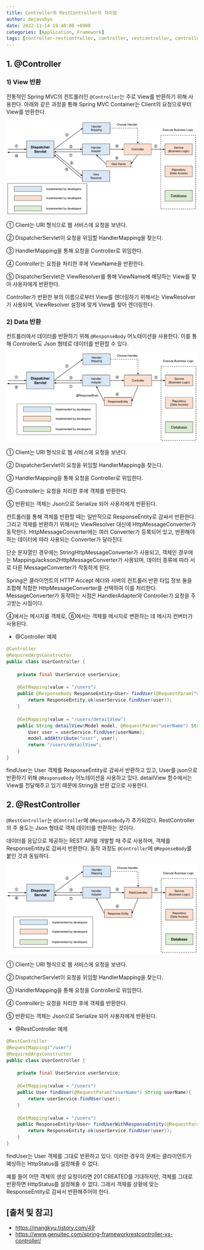 ```yaml
---
title: Controller와 RestController의 차이점
author: dejavuhyo
date: 2022-11-14 19:40:00 +0900
categories: [Application, Framework]
tags: [controller-restcontroller, controller, restcontroller, controller-view, controller-data, restcontroller-data, controller-return, restcontroller-return, controller-restcontroller-차이점, 컨트롤러-차이점]
---
```


## 1. @Controller

### 1) View 반환
전통적인 Spring MVC의 컨트롤러인 `@Controller`는 주로 View를 반환하기 위해 사용한다. 아래와 같은 과정을 통해 Spring MVC Container는 Client의 요청으로부터 View를 반환한다.

![controller-view](/assets/img/2022-11-14-controller-vs-restcontroller/controller-view.png)

① Client는 URI 형식으로 웹 서비스에 요청을 보낸다.

② DispatcherServlet이 요청을 위임할 HandlerMapping을 찾는다.

③ HandlerMapping을 통해 요청을 Controller로 위임한다.

④ Controller는 요청을 처리한 후에 ViewName을 반환한다.

⑤ DispatcherServlet은 ViewResolver를 통해 ViewName에 해당하는 View를 찾아 사용자에게 반환한다.

Controller가 반환한 뷰의 이름으로부터 View를 렌더링하기 위해서는 ViewResolver가 사용되며, ViewResolver 설정에 맞게 View를 찾아 렌더링한다.

### 2) Data 반환
컨트롤러에서 데이터를 반환하기 위해 `@ResponseBody` 어노테이션을 사용한다. 이를 통해 Controller도 Json 형태로 데이터를 반환할 수 있다.

![controller-data](/assets/img/2022-11-14-controller-vs-restcontroller/controller-data.png)

① Client는 URI 형식으로 웹 서비스에 요청을 보낸다.

② DispatcherServlet이 요청을 위임할 HandlerMapping을 찾는다.

③ HandlerMapping을 통해 요청을 Controller로 위임한다.

④ Controller는 요청을 처리한 후에 객체를 반환한다.

⑤ 반환되는 객체는 Json으로 Serialize 되어 사용자에게 반환된다.

컨트롤러를 통해 객체를 반환할 때는 일반적으로 ResponseEntity로 감싸서 반환한다. 그리고 객체를 반환하기 위해서는 ViewResolver 대신에 HttpMessageConverter가 동작한다. HttpMessageConverter에는 여러 Converter가 등록되어 있고, 반환해야 하는 데이터에 따라 사용되는 Converter가 달라진다.

단순 문자열인 경우에는 StringHttpMessageConverter가 사용되고, 객체인 경우에는 MappingJackson2HttpMessageConverter가 사용되며, 데이터 종류에 따라 서로 다른 MessageConverter가 작동하게 된다.

Spring은 클라이언트의 HTTP Accept 헤더와 서버의 컨트롤러 반환 타입 정보 둘을 조합해 적합한 HttpMessageConverter를 선택하여 이를 처리한다. MessageConverter가 동작하는 시점은 HandlerAdapter와 Controller가 요청을 주고받는 시점이다.

④에서는 메시지를 객체로, ⑥에서는 객체를 메시지로 변환하는 데 메시지 컨버터가 사용된다.

* @Controller 예제

```java
@Controller
@RequiredArgsConstructor
public class UserController {

    private final UserService userService;

    @GetMapping(value = "/users")
    public @ResponseBody ResponseEntity<User> findUser(@RequestParam("userName") String userName){
        return ResponseEntity.ok(userService.findUser(user));
    }
    
    @GetMapping(value = "/users/detailView")
    public String detailView(Model model, @RequestParam("userName") String userName){
        User user = userService.findUser(userName);
        model.addAttribute("user", user);
        return "/users/detailView";
    }
}
```

findUser는 User 객체를 ResponseEntity로 감싸서 반환하고 있고, User를 json으로 반환하기 위해 `@ResponseBody` 어노테이션을 사용하고 있다. detailView 함수에서는 View를 전달해주고 있기 때문에 String을 반환 값으로 사용한다.

## 2. @RestController
`@RestController`는 `@Controller`에 `@ResponseBody`가 추가되었다. RestController의 주 용도는 Json 형태로 객체 데이터를 반환하는 것이다.

데이터를 응답으로 제공하는 REST API를 개발할 때 주로 사용하며, 객체를 ResponseEntity로 감싸서 반환한다. 동작 과정도 `@Controller`에 `@ReponseBody`를 붙인 것과 동일하다.

![rest-controller](/assets/img/2022-11-14-controller-vs-restcontroller/rest-controller.png)

① Client는 URI 형식으로 웹 서비스에 요청을 보낸다.

② DispatcherServlet이 요청을 위임할 HandlerMapping을 찾는다.

③ HandlerMapping을 통해 요청을 Controller로 위임한다.

④ Controller는 요청을 처리한 후에 객체를 반환한다.

⑤ 반환되는 객체는 Json으로 Serialize 되어 사용자에게 반환된다.

* @RestController 예제

```java
@RestController
@RequestMapping("/user")
@RequiredArgsConstructor
public class UserController {

    private final UserService userService;

    @GetMapping(value = "/users")
    public User findUser(@RequestParam("userName") String userName){
        return userService.findUser(user);
    }

    @GetMapping(value = "/users")
    public ResponseEntity<User> findUserWithResponseEntity(@RequestParam("userName") String userName){
        return ResponseEntity.ok(userService.findUser(user));
    }
}
```

findUser는 User 객체를 그대로 반환하고 있다. 이러한 경우의 문제는 클라이언트가 예상하는 HttpStatus를 설정해줄 수 없다.

예를 들어 어떤 객체의 생성 요청이라면 201 CREATED를 기대하지만, 객체를 그대로 반환하면 HttpStatus를 설정해줄 수 없다. 그래서 객체를 상황에 맞는 ResponseEntity로 감싸서 반환해주어야 한다.

## [출처 및 참고]
* <https://mangkyu.tistory.com/49>
* <https://www.genuitec.com/spring-frameworkrestcontroller-vs-controller/>
